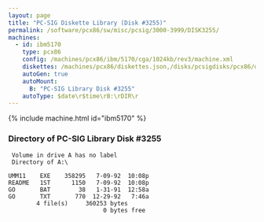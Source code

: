 ```yaml
---
layout: page
title: "PC-SIG Diskette Library (Disk #3255)"
permalink: /software/pcx86/sw/misc/pcsig/3000-3999/DISK3255/
machines:
  - id: ibm5170
    type: pcx86
    config: /machines/pcx86/ibm/5170/cga/1024kb/rev3/machine.xml
    diskettes: /machines/pcx86/diskettes.json,/disks/pcsigdisks/pcx86/diskettes.json
    autoGen: true
    autoMount:
      B: "PC-SIG Library Disk #3255"
    autoType: $date\r$time\rB:\rDIR\r
---
```


{% include machine.html id="ibm5170" %}

### Directory of PC-SIG Library Disk #3255

     Volume in drive A has no label
     Directory of A:\

    UMM11    EXE    358295   7-09-92  10:08p
    README   1ST      1150   7-09-92  10:08p
    GO       BAT        38   1-31-91  12:58a
    GO       TXT       770  12-29-92   7:46a
            4 file(s)     360253 bytes
                               0 bytes free
